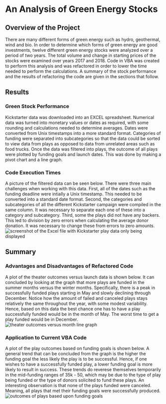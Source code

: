# An Analysis of Green Energy Stocks
## Overview of the Project
There are many different forms of green energy such as hydro, geothermal, wind and bio.  In order to determine which forms of green energy are good investments, twelve different green energy stocks were analyzed over a period of two years.  The total volume and change in starting prices of the stocks were examined over years 2017 and 2018.  Code in VBA was created to perform this analysis and was refactored in order to lower the time needed to perform the calculations.  A summary of the stock performance and the results of refactoring the code are given in the sections that follow.   

## Results
### Green Stock Performance
Kickstarter data was downloaded into an EXCEL spreadsheet.  Numerical data was turned into monetary values or dates as required, with some rounding and calculations needed to determine averages.  Dates were converted from Unix timestamps into a more standard format.  Categories of funding were separated into subcategories so that the data could be sorted to view data from plays as opposed to data from unrelated areas such as food trucks.  Once the data was filtered into plays, the outcome of all plays were plotted by funding goals and launch dates. This was done by making a pivot chart and a line graph.

### Code Execution Times
A picture of the filtered data can be seen below.  There were three main challenges when working with this data.  First, all of the dates such as the funding deadline were intially a Unix timestamp.  This needed to be converted into a standard date format.  Second, the categories and subcategories of all the different Kickstarter campaign were compiled in the same column.  It was necessary to separate each one of these into a category and subcategory.  Third, some the plays did not have any backers.  This led to division by zero errors when calculating the average donor donation.  It was necessary to change these from errors to zero amounts.
![screenshot of the Excel file with Kickstarter play data only being displayed](screenshots/kickstarter_data_filtered.png)

## Summary
### Advantages and Disadvantages of Refactored Code
A plot of the theater outcomes versus launch data is shown below.  It can concluded by looking at the graph that more plays are funded in the summer months versus the winter months.  Specifically, there is a peak in successfully funded plays starting in May and slowly declining through December.  Notice how the amount of failed and canceled plays stays relatively the same throughout the year, with some modest variability.  Hence, based on this data the best chance one has to have a play successfully funded would be in the month of May.  The worst time to get a play funded would be in December.  
![theater outcomes versus month line graph](resources/Theater_Outcomes_vs_Launch.png)

### Application to Current VBA Code
A plot of the play outcomes based on funding goals is shown below.  A general trend that can be concluded from the graph is the higher the funding goal the less likely the play is to be successful.  Hence, if one wishes to have a successfully funded play, a lower funding goal is more likely to result in success.  These trends do reverese themselves temporarily in the mid-funding ranges of 35k - 50, which may be due to the type of play being funded or the type of donors solicited to fund these plays. An interesting observation is that none of the plays funded were canceled.  Meaning, all plays that met their funding goals were successfully produced.  
![outcomes of plays based upon funding goals](resources/Outcomes_vs_Goals.png)

 

